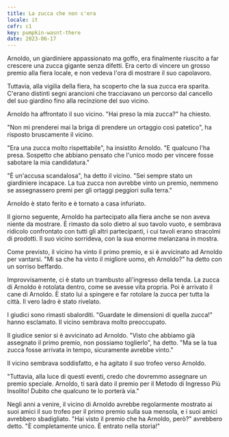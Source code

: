 ```yaml
---
title: La zucca che non c'era
locale: it
cefr: c1
key: pumpkin-wasnt-there
date: 2023-06-17
---
```


Arnoldo, un giardiniere appassionato ma goffo, era finalmente riuscito a far crescere una zucca gigante senza difetti. Era certo di vincere un grosso premio alla fiera locale, e non vedeva l'ora di mostrare il suo capolavoro.

Tuttavia, alla vigilia della fiera, ha scoperto che la sua zucca era sparita. C'erano distinti segni arancioni che tracciavano un percorso dal cancello del suo giardino fino alla recinzione del suo vicino.

Arnoldo ha affrontato il suo vicino. "Hai preso la mia zucca?" ha chiesto.

"Non mi prenderei mai la briga di prendere un ortaggio così patetico", ha risposto bruscamente il vicino.

"Era una zucca molto rispettabile", ha insistito Arnoldo. "E qualcuno l'ha presa. Sospetto che abbiano pensato che l'unico modo per vincere fosse sabotare la mia candidatura."

"È un'accusa scandalosa", ha detto il vicino. "Sei sempre stato un giardiniere incapace. La tua zucca non avrebbe vinto un premio, nemmeno se assegnassero premi per gli ortaggi peggiori sulla terra."

Arnoldo è stato ferito e è tornato a casa infuriato.

Il giorno seguente, Arnoldo ha partecipato alla fiera anche se non aveva niente da mostrare. È rimasto da solo dietro al suo tavolo vuoto, e sembrava ridicolo confrontato con tutti gli altri partecipanti, i cui tavoli erano stracolmi di prodotti. Il suo vicino sorrideva, con la sua enorme melanzana in mostra.

Come previsto, il vicino ha vinto il primo premio, e si è avvicinato ad Arnoldo per vantarsi. "Mi sa che ha vinto il migliore uomo, eh Arnoldo?" ha detto con un sorriso beffardo.

Improvvisamente, ci è stato un trambusto all'ingresso della tenda. La zucca di Arnoldo è rotolata dentro, come se avesse vita propria. Poi è arrivato il cane di Arnoldo. È stato lui a spingere e far rotolare la zucca per tutta la città. Il vero ladro è stato rivelato.

I giudici sono rimasti sbalorditi. "Guardate le dimensioni di quella zucca!" hanno esclamato. Il vicino sembrava molto preoccupato.

Il giudice senior si è avvicinato ad Arnoldo. "Visto che abbiamo già assegnato il primo premio, non possiamo toglierlo", ha detto. "Ma se la tua zucca fosse arrivata in tempo, sicuramente avrebbe vinto."

Il vicino sembrava soddisfatto, e ha agitato il suo trofeo verso Arnoldo.

"Tuttavia, alla luce di questi eventi, credo che dovremmo assegnare un premio speciale. Arnoldo, ti sarà dato il premio per il Metodo di Ingresso Più Insolito! Dubito che qualcuno te lo porterà via."

Negli anni a venire, il vicino di Arnoldo avrebbe regolarmente mostrato ai suoi amici il suo trofeo per il primo premio sulla sua mensola, e i suoi amici avrebbero sbadigliato. "Hai visto il premio che ha Arnoldo, però?" avrebbero detto. "È completamente unico. È entrato nella storia!"